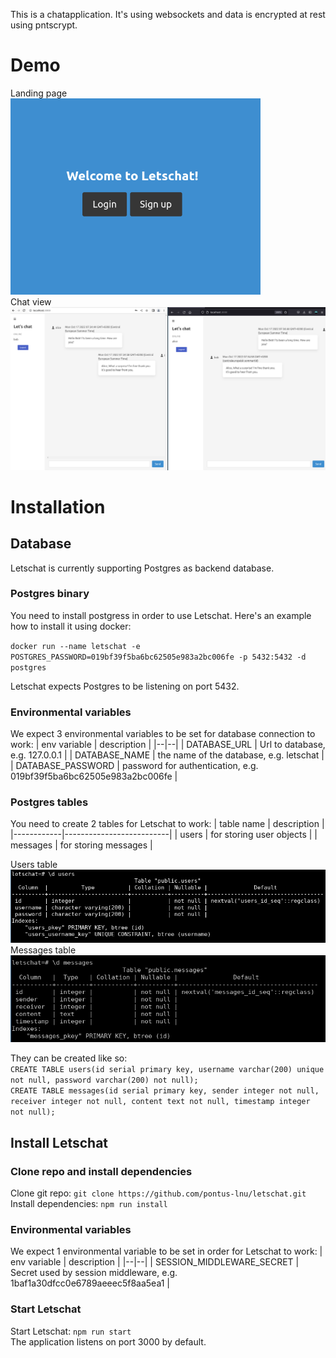 This is a chatapplication. It's using websockets and data is encrypted at rest using pntscrypt.

# Demo

Landing page  
<img src="./img/letschat_landingpage.png" width="400px">  
Chat view  
<img src="./img/letschat_chat_view.png" width="800px">

# Installation

## Database

Letschat is currently supporting Postgres as backend database.

### Postgres binary

You need to install postgress in order to use Letschat. Here's an example how to install it using docker:

`docker run --name letschat -e POSTGRES_PASSWORD=019bf39f5ba6bc62505e983a2bc006fe -p 5432:5432 -d postgres`

Letschat expects Postgres to be listening on port 5432.

### Environmental variables

We expect 3 environmental variables to be set for database connection to work:
| env variable | description |
|--|--|
| DATABASE_URL | Url to database, e.g. 127.0.0.1 |
| DATABASE_NAME | the name of the database, e.g. letschat |
| DATABASE_PASSWORD | password for authentication, e.g. 019bf39f5ba6bc62505e983a2bc006fe |

### Postgres tables

You need to create 2 tables for Letschat to work:
| table name | description |
|------------|--------------------------|
| users | for storing user objects |
| messages | for storing messages |

Users table  
<img src="./img/postgres_users.png" width="600px">  
Messages table  
<img src="./img/postgres_messages.png" width="600px">

They can be created like so:  
`CREATE TABLE users(id serial primary key, username varchar(200) unique not null, password varchar(200) not null);`  
`CREATE TABLE messages(id serial primary key, sender integer not null, receiver integer not null, content text not null, timestamp integer not null);`

## Install Letschat

### Clone repo and install dependencies

Clone git repo: `git clone https://github.com/pontus-lnu/letschat.git`  
Install dependencies: `npm run install`

### Environmental variables

We expect 1 environmental variable to be set in order for Letschat to work:
| env variable | description |
|--|--|
| SESSION_MIDDLEWARE_SECRET | Secret used by session middleware, e.g. 1baf1a30dfcc0e6789aeeec5f8aa5ea1 |

### Start Letschat

Start Letschat: `npm run start`  
The application listens on port 3000 by default.
